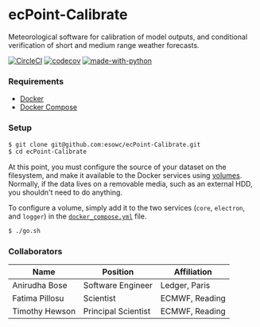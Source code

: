 # ecPoint-Calibrate

Meteorological software for calibration of model outputs, and conditional verification of short and medium range weather forecasts.

[![CircleCI](https://circleci.com/gh/esowc/ecPoint-Calibrate.svg?style=svg)](https://circleci.com/gh/esowc/ecPoint-Calibrate)
[![codecov](https://codecov.io/gh/esowc/ecPoint-Calibrate/branch/master/graph/badge.svg)](https://codecov.io/gh/esowc/ecPoint-Calibrate)
[![made-with-python](https://img.shields.io/badge/Made%20with-Python3.7-1f425f.svg)](https://www.python.org/)

### Requirements

- [Docker](https://www.docker.com/products/docker-desktop)
- [Docker Compose](https://docs.docker.com/compose/install)

### Setup

```sh
$ git clone git@github.com:esowc/ecPoint-Calibrate.git
$ cd ecPoint-Calibrate
```

At this point, you must configure the source of your dataset on the filesystem, and make it available to the Docker services using [volumes](https://docs.docker.com/storage/volumes). Normally, if the data lives on a removable media, such as an external HDD, you shouldn't need to do anything.

To configure a volume, simply add it to the two services (`core`, `electron`, and `logger`) in the [`docker_compose.yml`](/docker-compose.yml) file.

```sh
$ ./go.sh
```


### Collaborators

| Name           | Position            | Affiliation    |
|----------------|---------------------|----------------|
| Anirudha Bose  | Software Engineer   | Ledger, Paris  |
| Fatima Pillosu | Scientist           | ECMWF, Reading |
| Timothy Hewson | Principal Scientist | ECMWF, Reading |
